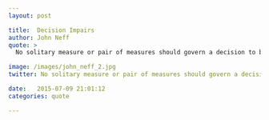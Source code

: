 ```yaml
---
layout: post

title:  Decision Impairs
author: John Neff
quote: >
  No solitary measure or pair of measures should govern a decision to buy a stock. 

image: /images/john_neff_2.jpg
twitter: No solitary measure or pair of measures should govern a decision to buy a stock. John Neff http://quotes.stockflare.com/

date:   2015-07-09 21:01:12
categories: quote

---
```



